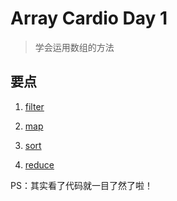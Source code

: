 # Array Cardio Day 1

> 学会运用数组的方法

## 要点

1. [filter](https://developer.mozilla.org/zh-CN/docs/Web/JavaScript/Reference/Global_Objects/Array/filter)

2. [map](https://developer.mozilla.org/zh-CN/docs/Web/JavaScript/Reference/Global_Objects/Array/map)

3. [sort](https://developer.mozilla.org/zh-CN/docs/Web/JavaScript/Reference/Global_Objects/Array/sort)

4. [reduce](https://developer.mozilla.org/zh-CN/docs/Web/JavaScript/Reference/Global_Objects/Array/Reduce)

PS：其实看了代码就一目了然了啦！